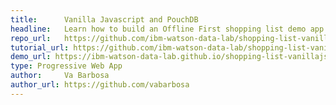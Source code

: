 ```yaml
---
title:      Vanilla Javascript and PouchDB
headline:   Learn how to build an Offline First shopping list demo app using Vanilla Javascript and <a href="https://pouchdb.com">PouchDB</a>
repo_url:   https://github.com/ibm-watson-data-lab/shopping-list-vanillajs-pouchdb
tutorial_url: https://github.com/ibm-watson-data-lab/shopping-list-vanillajs-pouchdb/tree/master/tutorial   
demo_url: https://ibm-watson-data-lab.github.io/shopping-list-vanillajs-pouchdb
type: Progressive Web App
author:     Va Barbosa
author_url: https://github.com/vabarbosa
---
```

